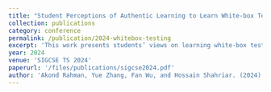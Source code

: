 ```yaml
---
title: "Student Perceptions of Authentic Learning to Learn White-box Testing"
collection: publications
category: conference
permalink: /publication/2024-whitebox-testing
excerpt: 'This work presents students’ views on learning white-box testing through authentic assignments.'
year: 2024
venue: 'SIGCSE TS 2024'
paperurl: '/files/publications/sigcse2024.pdf'
author: 'Akond Rahman, Yue Zhang, Fan Wu, and Hossain Shahriar. (2024).'
---
```

